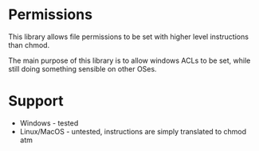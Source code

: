 # Permissions

This library allows file permissions to be set with higher level instructions than chmod.

The main purpose of this library is to allow windows ACLs to be set, while still doing something
sensible on other OSes.

# Support

* Windows - tested
* Linux/MacOS - untested, instructions are simply translated to chmod atm

